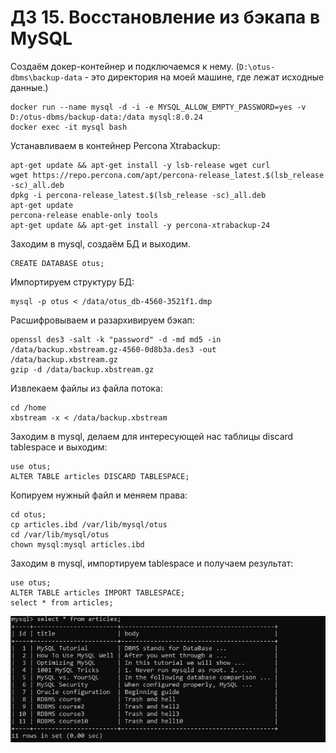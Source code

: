 # ДЗ 15. Восстановление из бэкапа в MySQL

Создаём докер-контейнер и подключаемся к нему. (`D:\otus-dbms\backup-data` - это директория на моей машине, где лежат исходные данные.)

```
docker run --name mysql -d -i -e MYSQL_ALLOW_EMPTY_PASSWORD=yes -v D:/otus-dbms/backup-data:/data mysql:8.0.24
docker exec -it mysql bash
```

Устанавливаем в контейнер Percona Xtrabackup:
```
apt-get update && apt-get install -y lsb-release wget curl
wget https://repo.percona.com/apt/percona-release_latest.$(lsb_release -sc)_all.deb
dpkg -i percona-release_latest.$(lsb_release -sc)_all.deb
apt-get update
percona-release enable-only tools
apt-get update && apt-get install -y percona-xtrabackup-24
```

Заходим в mysql, создаём БД и выходим.
```
CREATE DATABASE otus;
```

Импортируем структуру БД:
```
mysql -p otus < /data/otus_db-4560-3521f1.dmp
```

Расшифровываем и разархивируем бэкап:
```
openssl des3 -salt -k "password" -d -md md5 -in /data/backup.xbstream.gz-4560-0d8b3a.des3 -out /data/backup.xbstream.gz
gzip -d /data/backup.xbstream.gz
```

Извлекаем файлы из файла потока:
```
cd /home
xbstream -x < /data/backup.xbstream
```

Заходим в mysql, делаем для интересующей нас таблицы discard tablespace и выходим:
```
use otus;
ALTER TABLE articles DISCARD TABLESPACE;
```

Копируем нужный файл и меняем права:
```
cd otus;
cp articles.ibd /var/lib/mysql/otus
cd /var/lib/mysql/otus
chown mysql:mysql articles.ibd
```

Заходим в mysql, импортируем tablespace и получаем результат:
```
use otus;
ALTER TABLE articles IMPORT TABLESPACE;
select * from articles;
```

![result](result.PNG)